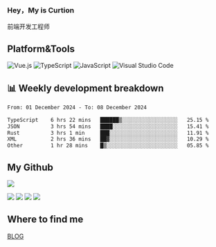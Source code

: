 ### Hey，My is Curtion
前端开发工程师
## Platform&Tools

![Vue.js](https://img.shields.io/badge/-Vue.js-4FC08D?style=flat-square&logo=Vue.js&logoColor=white)
![TypeScript](https://img.shields.io/badge/-TypeScript-007ACC?style=flat-square&logo=typescript&logoColor=white)
![JavaScript](https://img.shields.io/badge/-JavaScript-F7DF1E?style=flat-square&logo=javascript&logoColor=black)
![Visual Studio Code](https://img.shields.io/badge/-VSCode-007ACC?style=flat-square&logo=Visual-Studio-Code&logoColor=white)

## 📊 Weekly development breakdown

<!--START_SECTION:waka-->

```txt
From: 01 December 2024 - To: 08 December 2024

TypeScript    6 hrs 22 mins   ██████▒░░░░░░░░░░░░░░░░░░   25.15 %
JSON          3 hrs 54 mins   ████░░░░░░░░░░░░░░░░░░░░░   15.41 %
Rust          3 hrs 1 min     ███░░░░░░░░░░░░░░░░░░░░░░   11.91 %
XML           2 hrs 36 mins   ██▓░░░░░░░░░░░░░░░░░░░░░░   10.29 %
Other         1 hr 28 mins    █▒░░░░░░░░░░░░░░░░░░░░░░░   05.85 %
```

<!--END_SECTION:waka-->

## My Github

![](http://github-profile-summary-cards.vercel.app/api/cards/profile-details?username=curtion&theme=nord_bright)

![](http://github-profile-summary-cards.vercel.app/api/cards/stats?username=curtion&theme=nord_bright)
![](http://github-profile-summary-cards.vercel.app/api/cards/productive-time?username=curtion&theme=nord_bright&utcOffset=8)
![](http://github-profile-summary-cards.vercel.app/api/cards/repos-per-language?username=curtion&theme=nord_bright)
![](http://github-profile-summary-cards.vercel.app/api/cards/most-commit-language?username=curtion&theme=nord_bright)

## Where to find me

[BLOG](https://blog.3gxk.net)
